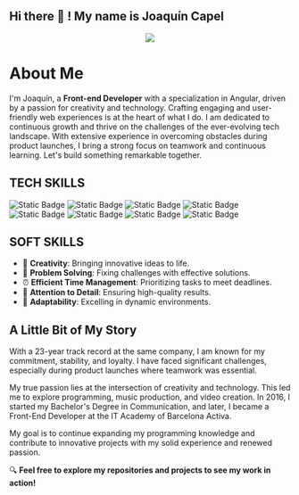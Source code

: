 ## Hi there 👋 ! My name is Joaquín Capel


<div id="header" align="center">
<img src="https://media.giphy.com/media/L8K62iTDkzGX6/giphy.gif"/>
</div>

# About Me

I'm Joaquín, a **Front-end Developer** with a specialization in Angular, driven by a passion for creativity and technology. Crafting engaging and user-friendly web experiences is at the heart of what I do. I am dedicated to continuous growth and thrive on the challenges of the ever-evolving tech landscape. With extensive experience in overcoming obstacles during product launches, I bring a strong focus on teamwork and continuous learning. Let's build something remarkable together.


## TECH SKILLS
![Static Badge](https://img.shields.io/badge/Angular-magenta?style=for-the-badge&logo=Angular&logoColor=magenta&labelColor=black)
![Static Badge](https://img.shields.io/badge/TypeScript-blue?style=for-the-badge&logo=Typescript&labelColor=black)
![Static Badge](https://img.shields.io/badge/JavaScript-yellow?style=for-the-badge&logo=JavaScript&logoColor=yellow&labelColor=black)
![Static Badge](https://img.shields.io/badge/HTML-orange?style=for-the-badge&logo=html5&logoColor=orange&labelColor=black)
![Static Badge](https://img.shields.io/badge/CSS-%23264de4?style=for-the-badge&logo=css3&logoColor=%23264de4&labelColor=black)
![Static Badge](https://img.shields.io/badge/Bootstrap-purple?style=for-the-badge&logo=Bootstrap&logoColor=purple&labelColor=black)
![Static Badge](https://img.shields.io/badge/NodeJs-green?style=for-the-badge&logo=Node.js&labelColor=black)
![Static Badge](https://img.shields.io/badge/Mysql-%2300758f?style=for-the-badge&logo=mysql&labelColor=black)


## SOFT SKILLS

- 🎨 **Creativity**: Bringing innovative ideas to life.
- 🧩 **Problem Solving**: Fixing challenges with effective solutions.
- ⏰ **Efficient Time Management**: Prioritizing tasks to meet deadlines.
- 🔬 **Attention to Detail**: Ensuring high-quality results.
- 🌟 **Adaptability**: Excelling in dynamic environments.

## A Little Bit of My Story

With a 23-year track record at the same company, I am known for my commitment, stability, and loyalty. I have faced significant challenges, especially during product launches where teamwork was essential.

My true passion lies at the intersection of creativity and technology. This led me to explore programming, music production, and video creation. In 2016, I started my Bachelor's Degree in Communication, and later, I became a Front-End Developer at the IT Academy of Barcelona Activa.

My goal is to continue expanding my programming knowledge and contribute to innovative projects with my solid experience and renewed passion.


🔍 **Feel free to explore my repositories and projects to see my work in action!**



